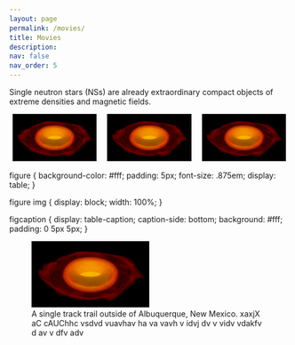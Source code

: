 ```yaml
---
layout: page
permalink: /movies/
title: Movies
description: 
nav: false
nav_order: 5
---
```


Single neutron stars (NSs) are already extraordinary compact objects of extreme densities and magnetic fields.

<p align="center">
  <img alt="Light" src="/assets/img/p_eq_rho_t_P_30.png" width="30%" title="This is a Title hc csuhc scsh cs ckhsd chs kjsh chs cs cjksd c jk chs cjs cs ch sd cc dsc sd chs s cs cjsd cs cjhsc">
&nbsp; &nbsp; 
  <img alt="Dark" src="/assets/img/p_eq_rho_t_P_30.png" width="30%">
&nbsp; &nbsp; 
  <img alt="Dark" src="/assets/img/p_eq_rho_t_P_30.png" width="30%">
</p>

figure {
    background-color: #fff;
    padding: 5px;
    font-size: .875em;
    display: table;
}


figure img {
    display: block;
    width: 100%;
}

figcaption {
    display: table-caption;
    caption-side: bottom;
    background: #fff;
    padding: 0 5px 5px;
}

<figure>
    <img src="/assets/img/p_eq_rho_t_P_30.png"
         alt="Albuquerque, New Mexico" width="50%">
    <figcaption>A single track trail outside of Albuquerque, New Mexico. xaxjX aC cAUChhc vsdvd vuavhav  ha va vavh  
                v idvj dv v vidv vdakfv d av v dfv adv </figcaption>
</figure>

